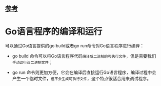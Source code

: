 
## [参考](http://c.biancheng.net/view/6046.html)

# Go语言程序的编译和运行

可以通过Go语言提供的go build或者go run命令对Go语言程序进行编译：

- go build 命令可以将Go语言程序代码`编译成二进制的可执行文件`，但是需要我们`手动运行该二进制文件`；

- go run 命令则更加方便，它会在编译后直接运行Go语言程序，编译过程中会产生一个临时文件，`但不会生成可执行文件`，这个特点很适合用来调试程序。